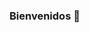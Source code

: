 ### Bienvenidos 👋

<!--
**Grouvex** es un **artista** que intenta captar la atención del público con su estilo único y su capacidad para fusionar géneros musicales. Con una presencia cada vez mayor en **plataformas como YouTube y Spotify**, Grouvex ha demostrado ser un talento multifacético, que ofrece de todo, desde composiciones emotivas hasta colaboraciones dinámicas. Su album **"Spheres of Life"** en YouTube muestra su versatilidad y creatividad, mientras que su actividad en Spotify revela una vertiente más artística, conectando con su audiencia a través de formatos cortos y atractivos. Además, su música está disponible en **Amazon Music y otras plataformas**, donde los oyentes pueden sumergirse en su mundo sonoro y experimentar la profundidad de sus creaciones musicales.
**Grouvex Studio** se encarga de administrar todo sobre Grouvex. Grouvex Studio tambien **ha creado comunidades** para que los oyentes puedan discutir sobre el contenido que sube y sobre los lanzamientos que hace Grouvex.
-->
